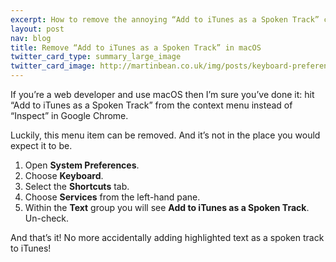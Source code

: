 ```yaml
---
excerpt: How to remove the annoying “Add to iTunes as a Spoken Track” context menu item in macOS.
layout: post
nav: blog
title: Remove “Add to iTunes as a Spoken Track” in macOS
twitter_card_type: summary_large_image
twitter_card_image: http://martinbean.co.uk/img/posts/keyboard-preferences.png
---
```

<p class="lead">If you’re a web developer and use macOS then I’m sure you’ve done it: hit “Add to iTunes as a Spoken Track” from the context menu instead of “Inspect” in Google Chrome.</p>

Luckily, this menu item can be removed.
And it’s not in the place you would expect it to be.

1. Open **System Preferences**.
2. Choose **Keyboard**.
3. Select the **Shortcuts** tab.
4. Choose **Services** from the left-hand pane.
5. Within the **Text** group you will see **Add to iTunes as a Spoken Track**. Un-check.

<figure>
  <amp-img
    src="/img/posts/keyboard-preferences.png"
    alt="Keyboard preferences screen-shot"
    width="1560"
    height="1386"
    layout="responsive"
  />
</figure>

And that’s it!
No more accidentally adding highlighted text as a spoken track to iTunes!
